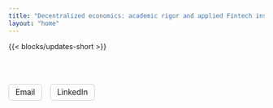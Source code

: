 ```yaml
---
title: "Decentralized economics: academic rigor and applied Fintech insight."
layout: "home"
---
```


{{< blocks/updates-short >}}
<br><br><br>

<div class="home-contact" style="margin-top: 2rem; display: flex; gap: 1rem; flex-wrap: wrap; font-size: 0.95rem;">
  <a href="mailto:ignacio.monte@uah.es" style="text-decoration: none; border: 1px solid #ccc; padding: 0.4rem 0.8rem; border-radius: 6px;">Email</a>
  <a href="https://www.linkedin.com/in/fitins/" target="_blank" style="text-decoration: none; border: 1px solid #ccc; padding: 0.4rem 0.8rem; border-radius: 6px;">LinkedIn</a>
</div>
